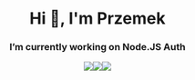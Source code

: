 <h1 align="center">Hi 👋, I'm Przemek</h1>
<!--<h3 align="center">A passionate student of Information Technology</h3>-->

<h3 align="center"> I’m currently working on Node.JS Auth</h3>

<p align="center"><img align="center" src="https://thumbs.gfycat.com/AdorableCleverKoalabear-max-1mb.gif" /><img align="center" src="https://thumbs.gfycat.com/AdorableCleverKoalabear-max-1mb.gif" /><img align="center" src="https://thumbs.gfycat.com/AdorableCleverKoalabear-max-1mb.gif" /></p>

<!-- <p align="center"><img align="center" src="https://github-readme-streak-stats.herokuapp.com/?user=botprzemek&" alt="botprzemek" /></p> -->
